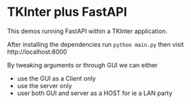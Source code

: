 # TKInter plus FastAPI

This demos running FastAPI within a TKInter application.

After installing the dependencies run `python main.py` then visit http://localhost:8000

By tweaking arguments or through GUI we can either
- use the GUI as a Client only
- use the server only
- user both GUI and server as a HOST for ie a LAN party
